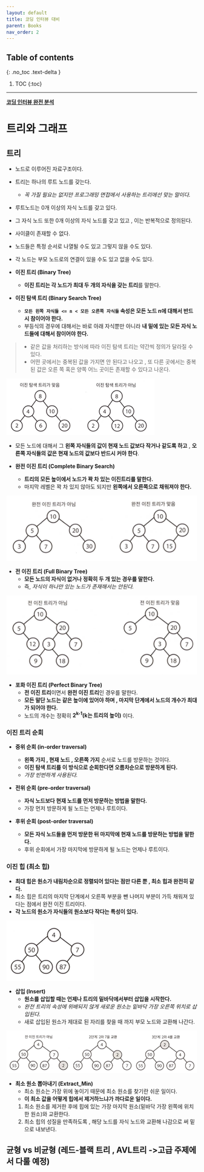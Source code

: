 ```yaml
---
layout: default
title: 코딩 인터뷰 대비
parent: Books
nav_order: 2
---
```

## Table of contents
{: .no_toc .text-delta }

1. TOC
{:toc}

---

**[코딩 인터뷰 완전 분석](https://www.aladin.co.kr/shop/wproduct.aspx?ItemId=115116545)**

# **트리와 그래프**

## **트리**
- 노드로 이루어진 자료구조이다.
- 트리는 하나의 루트 노드를 갖는다.
  - *꼭 가질 필요는 없지만 프로그래밍 면접에서 사용하는 트리에선 맞는 말이다.*
- 루트노드는 0개 이상의 자식 노드를 갖고 있다.
- 그 자식 노드 또한 0개 이상의 자식 노드를 갖고 있고 , 이는 반복적으로 정의된다.
- 사이클이 존재할 수 없다.
- 노드들은 특정 순서로 나열될 수도 있고 그렇지 않을 수도 있다.
- 각 노드는 부모 노드로의 연결이 있을 수도 있고 없을 수도 있다.

- **이진 트리 (Binary Tree)**
  - **이진 트리는 각 노드가 최대 두 개의 자식을 갖는 트리**를 말한다.

- **이진 탐색 트리 (Binary Search Tree)**
  - **`모든 왼쪽 자식들 <= n < 모든 오른쪽 자식들` 속성은 모든 노드 n에 대해서 반드시 참이어야 한다.**
  - 부등식의 경우에 대해서는 바로 아래 자식뿐만 아니라 **내 밑에 있는 모든 자식 노드들에 대해서 참이어야 한다.**

> - 같은 값을 처리하는 방식에 따라 이진 탐색 트리는 약간씩 정의가 달라질 수 있다.
> - 어떤 곳에서는 중복된 값을 가지면 안 된다고 나오고 , 또 다른 곳에서는 중복된 값은 오른 쪽 혹은 양쪽 어느 곳이든 존재할 수 있다고 나온다.

![](../../assets/images/books/codingInterview/TreeAndGraph1.png)

- 모든 노드에 대해서 그 **왼쪽 자식들의 값이 현재 노드 값보다 작거나 같도록 하고** , **오른쪽 자식들의 값은 현재 노드의 값보다 반드시 커야 한다**.

- **완전 이진 트리 (Complete Binary Search)**
  - **트리의 모든 높이에서 노드가 꽉 차 있는 이진트리를 말한다.**
  - 마지막 레벨은 꽉 차 있지 않아도 되지만 **왼쪽에서 오른쪽으로 채워져야 한다.**

![](../../assets/images/books/codingInterview/TreeAndGraph2.png)

- **전 이진 트리 (Full Binary Tree)**
  - **모든 노드의 자식이 없거나 정확히 두 개 있는 경우를 말한다.**
  - 즉, *자식이 하나만 있는 노드가 존재해서는 안된다.*

![](../../assets/images/books/codingInterview/TreeAndGraph3.png)

- **포화 이진 트리 (Perfect Binary Tree)**
  - **전 이진 트리**이면서 **완전 이진 트리**인 경우를 말한다.
  - **모든 말단 노드는 같은 높이에 있어야 하며 , 마지막 단계에서 노드의 개수가 최대가 되어야 한다.**
  - 노드의 개수는 정확히 **2<sup>k-1</sup>(k는 트리의 높이)** 이다.

### **이진 트리 순회**

- **중위 순회 (in-order traversal)**
  - **왼쪽 가지 , 현재 노드 , 오른쪽 가지** 순서로 노드를 방문하는 것이다.
  - **이진 탐색 트리를 이 방식으로 순회한다면 오름차순으로 방문하게 된다.**
  - *가장 빈번하게 사용된다.*


- **전위 순회 (pre-order traversal)**
  - **자식 노드보다 현재 노드를 먼저 방문하는 방법을 말한다.**
  - 가장 먼저 방문하게 될 노드는 언제나 루트이다.

- **후위 순회 (post-order traversal)**
  - **모든 자식 노드들을 먼저 방문한 뒤 마지막에 현재 노드를 방문하는 방법을 말한다.**
  - 후위 순회에서 가장 마지막에 방문하게 될 노드는 언제나 루트이다.

### **이진 힙 (최소 힙)**
- **최대 힙은 원소가 내림차순으로 정렬되어 있다는 점만 다른 뿐 , 최소 힙과 완전히 같다.**
- 최소 힙은 트리의 마지막 단계에서 오른쪽 부분을 뺀 나머지 부분이 가득 채워져 있다는 점에서 완전 이진 트리이다.
- **각 노드의 원소가 자식들의 원소보다 작다는 특성이 있다.**

![](../../assets/images/books/codingInterview/TreeAndGraph4.png)

- **삽입 (Insert)**
  - **원소를 삽입할 때는 언제나 트리의 밑바닥에서부터 삽입을 시작한다.**
  - *완전 트리의 속성에 위배되지 않게 새로운 원소는 밑바닥 가장 오른쪽 위치로 삽입된다.*
  - 새로 삽입된 원소가 제대로 된 자리를 찾을 때 까지 부모 노드와 교환해 나간다.

![](../../assets/images/books/codingInterview/TreeAndGraph5.png)

- **최소 원소 뽑아내기 (Extract_Min)**
  - 최소 원소는 가장 위에 놓이기 때문에 최소 원소를 찾기란 쉬운 일이다.
  - **이 최소 값을 어떻게 힙에서 제거하느냐가 까다로운 일이다.**
  1. 최소 원소를 제거한 후에 힙에 있는 가장 마지막 원소(밑바닥 가장 왼쪽에 위치한 원소)와 교환한다.
  2. 최소 힙의 성질을 만족하도록 , 해당 노드를 자식 노드와 교환해 나감으로 써 밑으로 내보낸다.




## **균형 vs 비균형** (레드-블랙 트리 , AVL트리 ->고급 주제에서 다룰 예정)